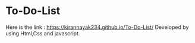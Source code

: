 # To-Do-List
Here is the link :  https://kirannayak234.github.io/To-Do-List/
Developed by using Html,Css and javascript.
